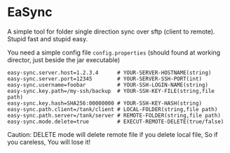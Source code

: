 # EaSync

A simple tool for folder single direction sync over sftp (client to remote). Stupid fast and stupid easy.

You need a simple config file `config.properties` (should found at working director, just beside the jar executable)

```properties
easy-sync.server.host=1.2.3.4      # YOUR-SERVER-HOSTNAME(string)
easy-sync.server.port=12345        # YOUR-SERVER-SSH-PORT(int)
easy-sync.username=foobar          # YOUR-SSH-LOGIN-NAME(string)
easy-sync.key.path=/my-ssh/backup  # YOUR-SSH-KEY-FILE(string,file path)
easy-sync.key.hash=SHA256:00000000 # YOUR-SSH-KEY-HASH(string)
easy-sync.path.client=/tank/client # LOCAL-FOLDER(string,file path)
easy-sync.path.server=/tank/server # REMOTE-FOLDER(string,file path)
easy-sync.mode.delete=true         # EXECUT-REMOTE-DELETE(true/false)
```


Caution: DELETE mode will delete remote file if you delete local file, So if you careless, You will lose it!
